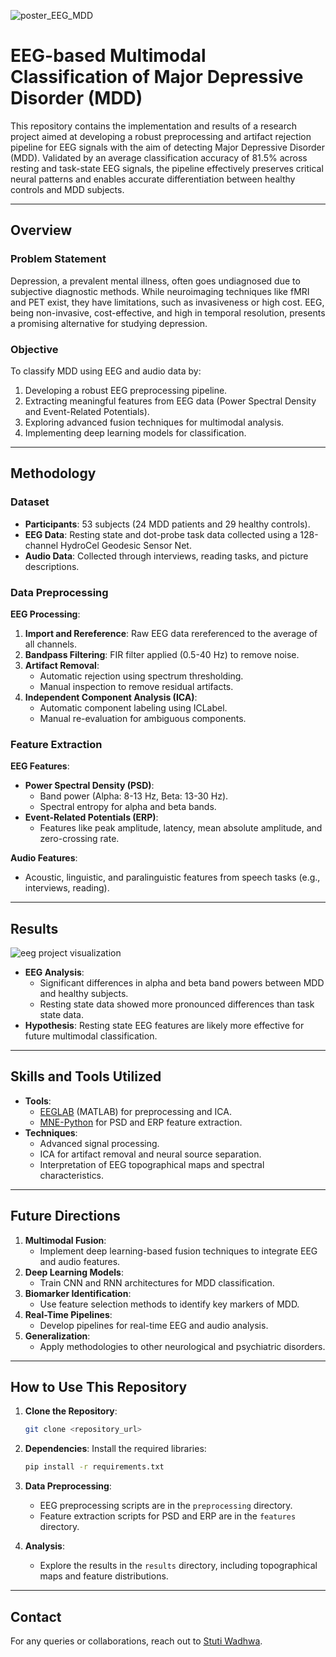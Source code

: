 ![poster_EEG_MDD](https://github.com/user-attachments/assets/d3db1856-dc2b-4432-a31d-dacbe96eb412)

# EEG-based Multimodal Classification of Major Depressive Disorder (MDD)

This repository contains the implementation and results of a research project aimed at developing a robust preprocessing and artifact rejection pipeline for EEG signals with the aim of detecting Major Depressive Disorder (MDD). Validated by an average classification accuracy of 81.5\% across resting and task-state EEG signals, the pipeline effectively preserves critical neural patterns and enables accurate differentiation between healthy controls and MDD subjects.

---

## Overview

### Problem Statement
Depression, a prevalent mental illness, often goes undiagnosed due to subjective diagnostic methods. While neuroimaging techniques like fMRI and PET exist, they have limitations, such as invasiveness or high cost. EEG, being non-invasive, cost-effective, and high in temporal resolution, presents a promising alternative for studying depression. 

### Objective
To classify MDD using EEG and audio data by:
1. Developing a robust EEG preprocessing pipeline.
2. Extracting meaningful features from EEG data (Power Spectral Density and Event-Related Potentials).
3. Exploring advanced fusion techniques for multimodal analysis.
4. Implementing deep learning models for classification.

---

## Methodology

### Dataset
- **Participants**: 53 subjects (24 MDD patients and 29 healthy controls).
- **EEG Data**: Resting state and dot-probe task data collected using a 128-channel HydroCel Geodesic Sensor Net.
- **Audio Data**: Collected through interviews, reading tasks, and picture descriptions.

### Data Preprocessing
**EEG Processing**:
1. **Import and Rereference**: Raw EEG data rereferenced to the average of all channels.
2. **Bandpass Filtering**: FIR filter applied (0.5-40 Hz) to remove noise.
3. **Artifact Removal**:
   - Automatic rejection using spectrum thresholding.
   - Manual inspection to remove residual artifacts.
4. **Independent Component Analysis (ICA)**:
   - Automatic component labeling using ICLabel.
   - Manual re-evaluation for ambiguous components.

### Feature Extraction
**EEG Features**:
- **Power Spectral Density (PSD)**:
  - Band power (Alpha: 8-13 Hz, Beta: 13-30 Hz).
  - Spectral entropy for alpha and beta bands.
- **Event-Related Potentials (ERP)**:
  - Features like peak amplitude, latency, mean absolute amplitude, and zero-crossing rate.

**Audio Features**:
- Acoustic, linguistic, and paralinguistic features from speech tasks (e.g., interviews, reading).

---

## Results
![eeg project visualization](https://github.com/user-attachments/assets/b0530aaa-87c5-4a75-b191-5aded2d383e3)

- **EEG Analysis**:
  - Significant differences in alpha and beta band powers between MDD and healthy subjects.
  - Resting state data showed more pronounced differences than task state data.
- **Hypothesis**: Resting state EEG features are likely more effective for future multimodal classification.

---

## Skills and Tools Utilized
- **Tools**:
  - [EEGLAB](https://sccn.ucsd.edu/eeglab/index.php) (MATLAB) for preprocessing and ICA.
  - [MNE-Python](https://mne.tools/stable/index.html) for PSD and ERP feature extraction.
- **Techniques**:
  - Advanced signal processing.
  - ICA for artifact removal and neural source separation.
  - Interpretation of EEG topographical maps and spectral characteristics.

---

## Future Directions
1. **Multimodal Fusion**:
   - Implement deep learning-based fusion techniques to integrate EEG and audio features.
2. **Deep Learning Models**:
   - Train CNN and RNN architectures for MDD classification.
3. **Biomarker Identification**:
   - Use feature selection methods to identify key markers of MDD.
4. **Real-Time Pipelines**:
   - Develop pipelines for real-time EEG and audio analysis.
5. **Generalization**:
   - Apply methodologies to other neurological and psychiatric disorders.

---

## How to Use This Repository

1. **Clone the Repository**:
   ```bash
   git clone <repository_url>
   ```

2. **Dependencies**:
   Install the required libraries:
   ```bash
   pip install -r requirements.txt
   ```

3. **Data Preprocessing**:
   - EEG preprocessing scripts are in the `preprocessing` directory.
   - Feature extraction scripts for PSD and ERP are in the `features` directory.

4. **Analysis**:
   - Explore the results in the `results` directory, including topographical maps and feature distributions.

---



## Contact
For any queries or collaborations, reach out to [Stuti Wadhwa](mailto:stuti.wadhwa1@gmail.com).

